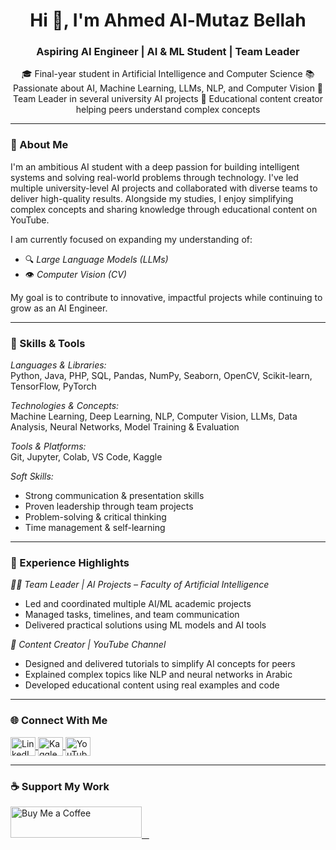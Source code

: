 <h1 align="center">Hi 👋, I'm Ahmed Al-Mutaz Bellah</h1>
<h3 align="center">Aspiring AI Engineer | AI & ML Student | Team Leader</h3>

<p align="center">
🎓 Final-year student in Artificial Intelligence and Computer Science  
📚 Passionate about AI, Machine Learning, LLMs, NLP, and Computer Vision  
🧠 Team Leader in several university AI projects  
🎥 Educational content creator helping peers understand complex concepts  
</p>

---

### 🚀 About Me

I'm an ambitious AI student with a deep passion for building intelligent systems and solving real-world problems through technology. I've led multiple university-level AI projects and collaborated with diverse teams to deliver high-quality results. Alongside my studies, I enjoy simplifying complex concepts and sharing knowledge through educational content on YouTube.

I am currently focused on expanding my understanding of:
- 🔍 *Large Language Models (LLMs)*
- 👁 *Computer Vision (CV)*

My goal is to contribute to innovative, impactful projects while continuing to grow as an AI Engineer.

---

### 🔧 Skills & Tools

*Languages & Libraries:*  
Python, Java, PHP, SQL, Pandas, NumPy, Seaborn, OpenCV, Scikit-learn, TensorFlow, PyTorch  

*Technologies & Concepts:*  
Machine Learning, Deep Learning, NLP, Computer Vision, LLMs, Data Analysis, Neural Networks, Model Training & Evaluation  

*Tools & Platforms:*  
Git, Jupyter, Colab, VS Code, Kaggle  

*Soft Skills:*  
- Strong communication & presentation skills  
- Proven leadership through team projects  
- Problem-solving & critical thinking  
- Time management & self-learning  

---

### 📂 Experience Highlights

*👨‍💻 Team Leader | AI Projects – Faculty of Artificial Intelligence*  
- Led and coordinated multiple AI/ML academic projects  
- Managed tasks, timelines, and team communication  
- Delivered practical solutions using ML models and AI tools  

*🎥 Content Creator | YouTube Channel*  
- Designed and delivered tutorials to simplify AI concepts for peers  
- Explained complex topics like NLP and neural networks in Arabic  
- Developed educational content using real examples and code  

---

### 🌐 Connect With Me

<p align="left">
  <a href="https://linkedin.com/in/ahmed-almutaz-bellah/" target="blank">
    <img align="center" src="https://raw.githubusercontent.com/rahuldkjain/github-profile-readme-generator/master/src/images/icons/Social/linked-in-alt.svg" alt="LinkedIn" height="30" width="40" />
  </a>
  <a href="https://kaggle.com/ahmedelshiekh792" target="blank">
    <img align="center" src="https://raw.githubusercontent.com/rahuldkjain/github-profile-readme-generator/master/src/images/icons/Social/kaggle.svg" alt="Kaggle" height="30" width="40" />
  </a>
  <a href="https://www.youtube.com/@ahmed_al-mutaz_bellah" target="blank">
    <img align="center" src="https://raw.githubusercontent.com/rahuldkjain/github-profile-readme-generator/master/src/images/icons/Social/youtube.svg" alt="YouTube" height="30" width="40" />
  </a>
</p>

---

### ☕ Support My Work

<p>
  <a href="https://www.buymeacoffee.com/amotaz792q">
    <img src="https://cdn.buymeacoffee.com/buttons/v2/default-yellow.png" height="50" width="210" alt="Buy Me a Coffee" />
  </a>
</p>
